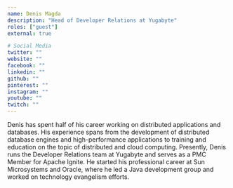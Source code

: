 ```yaml
---
name: Denis Magda
description: "Head of Developer Relations at Yugabyte"
roles: ["guest"]
external: true

# Social Media 
twitter: ""
website: ""
facebook: ""
linkedin: ""
github: ""
pinterest: ""
instagram: ""
youtube: ""
twitch: ""
---
```


<!-- markdownlint-disable MD041-->
Denis has spent half of his career working on distributed applications and databases. His experience spans from the development of distributed database engines and high-performance applications to training and education on the topic of distributed and cloud computing. Presently, Denis runs the Developer Relations team at Yugabyte and serves as a PMC Member for Apache Ignite. He started his professional career at Sun Microsystems and Oracle, where he led a Java development group and worked on technology evangelism efforts.

<!--more-->